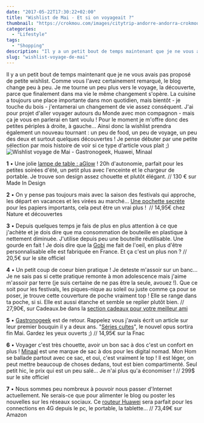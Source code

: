 ```yaml
---
date: "2017-05-22T17:30:22+02:00"
title: "Wishlist de Mai - Et si on voyageait ?"
thumbnail: "https://crokmou.com/images/citytrip-andorre-andorra-crokmou-blog-cuisine-voyage-belgique-11.jpg"
categories:
  - "Lifestyle"
tags:
  - "Shopping"
description: "Il y a un petit bout de temps maintenant que je ne vous avais pas proposé de petite wishlist. Comme vous l'avez certainement remarqué, le blog change..."
slug: "wishlist-voyage-de-mai"
---
```


Il y a un petit bout de temps maintenant que je ne vous avais pas proposé de petite wishlist. Comme vous l'avez certainement remarqué, le blog change peu à peu. Je me tourne un peu plus vers le voyage, la découverte, parce que finalement dans ma vie le même changement s'opère. La cuisine a toujours une place importante dans mon quotidien, mais bientôt - je touche du bois - j'entamerai un changement de vie assez conséquent. J'ai pour projet d'aller voyager autours du Monde avec mon compagnon - mais ça je vous en parlerai en tant voulu ! Pour le moment je m'offre donc des petites périples à droite, à gauche... Ainsi donc la wishlist prendra également un nouveau tournant : un peu de food, un peu de voyage, un peu des deux et surtout quelques découvertes ! Je pense débuter par une petite sélection par mois histoire de voir si ce type d'article vous plait ;) ![Wishlist voyage de Mai - Gastronogeek, Huawei, Minaal](https://crokmou.com/images/wishlist-voyage-equipement-gadget.jpg)

**1** • Une jolie [lampe de table : aGlow](https://www.madeindesign.com/prod-lampe-de-table-aglow-lampe-de-table-a-led-portable-kreafunk-refkfhs09.html) ! 20h d'autonomie, parfait pour les petites soirées d'été, un petit plus avec l'enceinte et le chargeur de portable. Je trouve son design assez chouette et plutôt élégant. // 130 € sur Made In Design

**2** • On y pense pas toujours mais avec la saison des festivals qui approche, les départ en vacances et les virées au marché... [Une pochette secrète](http://www.natureetdecouvertes.com/outdoor/accessoires-voyage/autres-accessoires-voyage/pochette-secrete-portefeuille-52140260) pour les papiers importants, cela peut être un vrai plus !  // 14,95€ chez Nature et découvertes

**3** • Depuis quelques temps je fais de plus en plus attention à ce que j'achète et je dois dire que ma consommation de bouteille en plastique à nettement diminuée. J'utilise depuis peu une bouteille réutilisable. Une gourde en fait ! Je dois dire que la [Gobi](http://www.gobilab.com/) me fait de l'oeil, en plus d'être personnalisable elle est fabriquée en France. Et ça c'est un plus non ? // 20,5€ sur le site officiel

**4** • Un petit coup de coeur bien pratique ! Je deteste m'assoir sur un banc... Je ne sais pas si cette pratique remonte à mon adolescence mais j'aime m'assoir par terre (je suis certaine de ne pas être la seule, avouez !). Que ce soit pour les festivals, les piques-nique au soleil ou juste comme ça pour se poser, je trouve cette couverture de poche vraiment top ! Elle se range dans ta poche, si si. Elle est aussi étanche et semble se replier plutôt bien. // 27,90€, sur Cadeaux.be dans la [section cadeaux pour votre meilleur ami](https://www.cadeaux.be/cadeau-meilleur-ami)

**5** • [Gastronogeek](http://www.crokmou.com/2015/01/gastronogeek-le-livre-parfait-pour-moi) est de retour. Rappelez vous j'avais écrit un article sur leur premier bouquin il y a deux ans. "[Séries cultes](http://livre.fnac.com/a10488081/Thibaud-Villanova-Gastronogeek)", le nouvel opus sortira fin Mai. Gardez les yeux ouverts ;) // 14,95€ sur la Fnac

**6** • Voyager c'est très chouette, avoir un bon sac à dos c'est un confort en plus ! [Minaal](https://www.minaal.com/collections/your-future-gear/products/minaal-carry-on-bag) est une marque de sac à dos pour les digital nomad. Mon Hom se ballade partout avec ce sac, et oui, c'est vraiment le top ! Il est léger, on peut mettre beaucoup de choses dedans, tout est bien compartimenté. Seul petit hic, le prix qui est un peu salé... Je n'ai plus qu'a économiser ! // 299$ sur le site officiel

**7** • Nous sommes peu nombreux à pouvoir nous passer d'Internet actuellement. Ne serais-ce que pour alimenter le blog ou poster les nouvelles sur les réseaux sociaux. Ce [routeur Huawei](https://www.amazon.fr/Huawei-E5573s-320-blanc-Hotspot-modem/dp/B00XDXINEQ/ref=cm_cr_arp_d_product_top?ie=UTF8) sera parfait pour les connections en 4G depuis le pc, le portable, la tablette... // 73,49€ sur Amazon